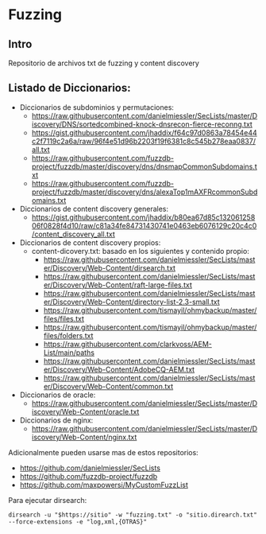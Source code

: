 # Fuzzing
## Intro
Repositorio de archivos txt de fuzzing y content discovery

## Listado de Diccionarios:
* Diccionarios de subdominios y permutaciones:
  * https://raw.githubusercontent.com/danielmiessler/SecLists/master/Discovery/DNS/sortedcombined-knock-dnsrecon-fierce-reconng.txt
  * https://gist.githubusercontent.com/jhaddix/f64c97d0863a78454e44c2f7119c2a6a/raw/96f4e51d96b2203f19f6381c8c545b278eaa0837/all.txt
  * https://raw.githubusercontent.com/fuzzdb-project/fuzzdb/master/discovery/dns/dnsmapCommonSubdomains.txt
  * https://raw.githubusercontent.com/fuzzdb-project/fuzzdb/master/discovery/dns/alexaTop1mAXFRcommonSubdomains.txt
* Diccionarios de content discovery generales:
  * https://gist.githubusercontent.com/jhaddix/b80ea67d85c13206125806f0828f4d10/raw/c81a34fe84731430741e0463eb6076129c20c4c0/content_discovery_all.txt
* Diccionarios de content discovery propios: 
  * content-dicovery.txt: basado en los siguientes y contenido propio:
	* https://raw.githubusercontent.com/danielmiessler/SecLists/master/Discovery/Web-Content/dirsearch.txt
	* https://raw.githubusercontent.com/danielmiessler/SecLists/master/Discovery/Web-Content/raft-large-files.txt
	* https://raw.githubusercontent.com/danielmiessler/SecLists/master/Discovery/Web-Content/directory-list-2.3-small.txt
	* https://raw.githubusercontent.com/tismayil/ohmybackup/master/files/files.txt
	* https://raw.githubusercontent.com/tismayil/ohmybackup/master/files/folders.txt
	* https://raw.githubusercontent.com/clarkvoss/AEM-List/main/paths
	* https://raw.githubusercontent.com/danielmiessler/SecLists/master/Discovery/Web-Content/AdobeCQ-AEM.txt
	* https://raw.githubusercontent.com/danielmiessler/SecLists/master/Discovery/Web-Content/common.txt  
* Diccionarios de oracle:
  * https://raw.githubusercontent.com/danielmiessler/SecLists/master/Discovery/Web-Content/oracle.txt
* Diccionarios de nginx:
  * https://raw.githubusercontent.com/danielmiessler/SecLists/master/Discovery/Web-Content/nginx.txt


Adicionalmente pueden usarse mas de estos repositorios:
* https://github.com/danielmiessler/SecLists
* https://github.com/fuzzdb-project/fuzzdb
* https://github.com/maxpowersi/MyCustomFuzzList

Para ejecutar dirsearch:

```
dirsearch -u "$https://sitio" -w "fuzzing.txt" -o "sitio.direarch.txt" --force-extensions -e "log,xml,{OTRAS}"
```
